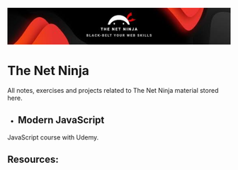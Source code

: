 ![The Net Ninja logo banner](netNinjaBG.png "The Net Ninja")

# The Net Ninja

All notes, exercises and projects related to The Net Ninja material stored here.

- ## Modern JavaScript

JavaScript course with Udemy.

## Resources:
